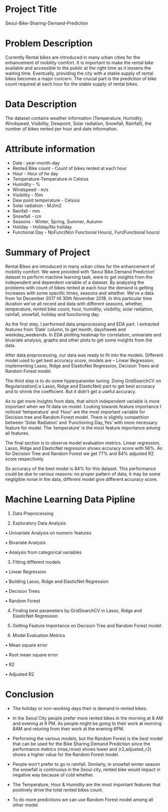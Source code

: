 
# Project Title

Seoul-Bike-Sharing-Demand-Prediction

# Problem Description

Currently Rental bikes are introduced in many urban cities 
for the enhancement of mobility comfort. It is important
 to make the rental bike available and accessible to the 
 public at the right time as it lessens the waiting time.
  Eventually, providing the city with a stable supply of 
  rental bikes becomes a major concern. The crucial part 
  is the prediction of bike count required at each hour for
   the stable supply of rental bikes.

# Data Description

The dataset contains weather information (Temperature, Humidity, Windspeed, Visibility, Dewpoint, Solar radiation, Snowfall, Rainfall),
 the number of bikes rented per hour and date information.

# Attribute information

*  Date : year-month-day
*  Rented Bike count - Count of bikes rented at each hour
* Hour - Hour of he day
*  Temperature-Temperature in Celsius
*  Humidity - %
*  Windspeed - m/s
*  Visibility - 10m
*  Dew point temperature - Celsius
*  Solar radiation - MJ/m2
*  Rainfall - mm
*  Snowfall - cm
*  Seasons - Winter, Spring, Summer, Autumn
* Holiday - Holiday/No holiday
* Functional Day - NoFunc(Non Functional Hours), Fun(Functional hours)


# Summary of Project

Rental Bikes are introduced in many urban cities for the enhancement of mobility comfort. We were provided with ‘Seoul Bike Demand Prediction’ dataset to perform machine learning task, were to get insights from the independent and dependent variable of a dataset. By analyzing the problems with count of bikes rented at each hour the demand is getting increases with some specific times, seasons and whether. We’ve a data from 1st December 2017 till 30th November 2018. In this particular time duration we’ve all record and data with different seasons, whether, temperature, rented bike count, hour, humidity, visibility, solar radiation, rainfall, snowfall, holiday and functioning day.

As the first step, I performed data preprocessing and EDA part. I extracted features from ‘Date’ column, to get month, dayofweek and weekday_weekends. In EDA plotting heatmap for correlation, univariate and bivariate analysis, graphs and other plots to get some insights from the data. 

After data preprocessing, our data was ready to fit into the models. Different model used to get best accuracy score, models are – Linear Regression, implementing Lasso, Ridge and ElasticNet Regression, Decision Trees and Random Forest model.

The third step is to do some hyperparamter tuning. Doing GridSearchCV on Regularization(i.e Lasso, Ridge and ElasticNet)  part to get best accuracy and to shrink the coefficient. But it didn’t get a useful accuracy. 

As to get more insights from data, that which independent variable is more important when we fit data on model. Looking towards feature importance I noticed ‘temperature’ and ‘Hour’ are the most important variable for Decision tree and Random Forest model. There is slightly competition between ‘Solar Radiation’ and ‘Functioning Day_Yes’  with more necessary feature for model. The ‘temperature’ is the most feature importance among all features.

The final section is to observe model evaluation metrics. Linear regression, Lasso, Ridge and ElasticNet regression shows accuracy score with 56%. As for Decision Tree and Random Forest we get 77% and 84% adjusted R2 score respectively.

So accuracy of the best model is 84% for this dataset. This performance could be due to various reasons: no proper pattern of data, it may be some negligible noise in the data, different model give different accuracy score. 

# Machine Learning Data Pipline

1.	Data Preprocessing

2.	Exploratory Data Analysis

•	Univariate Analysis on numeric features

•	Bivariate Analysis

•	Analysis from categorical variables
                                
3. Fitting different models
                
•	Linear Regression

•	Building Lasso, Ridge and ElasticNet Regression

•	Decision Trees

•	Random Forest

4. Finding best parameters by GridSearchCV in Lasso, Ridge and ElasticNet
   Regression

5. Getting Feature Importance on Decision Tree and Random Forest model

6.    Model Evaluation Metrics

•	Mean square error

•	Root mean square error

•	R2

•	Adjusted R2


# Conclusion

* The holiday or non-working days their is demand in rented bikes.

* In the Seoul City people prefer more rented bikes in the morning at 8 AM and  evening at 6 PM. As people might be going to their work at morning 8AM and returing from their work at the evening 6PM.

* Performing the various models, but the Random Forest is the best model that can be used for the Bike Sharing Demand Prediction since the performance metrics (mse,rmse) shows lower and (r2,adjusted_r2) shows a higher value for the Random Forest model.

* People won't prefer to go in rainfall. Similarly, in snowfall winter season the snowfall is continuous in the Seoul city, rented bike would impact in negative way because of cold whether.

* The Temperature, Hour & Humidity are the most important features that positively drive the total rented bikes count.

* To do more predictions we can use Random Forest model among all other model.


